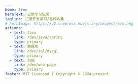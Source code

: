 ```yaml
---
home: true
heroText: 日常学习记录
tagline: 记录开发学习/各种收集
# heroImage: https://v2.vuepress.vuejs.org/images/hero.png
actions:
  - text: Java
    link: /dev/java/spring
    type: primary
  - text: 数据库
    link: /dev/sql/mysql
    type: primary
  - text: 前端
    link: /dev/web-page
    type: primary
footer: MIT Licensed | Copyright © 2024-present
---
```

